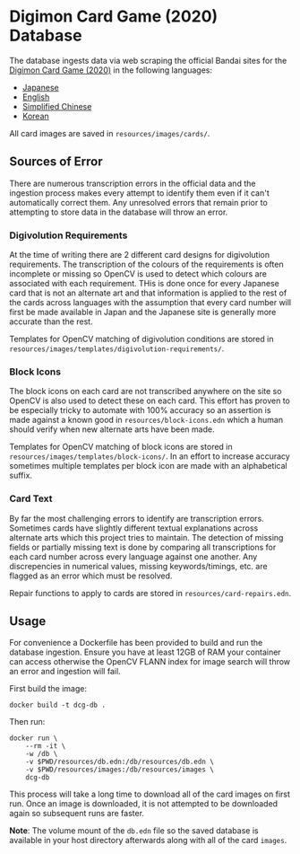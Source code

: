 # Digimon Card Game (2020) Database

The database ingests data via web scraping the official Bandai sites for the [Digimon Card Game (2020)](https://world.digimoncard.com) in the following languages:

- [Japanese](https://digimoncard.com)
- [English](https://world.digimoncard.com)
- [Simplified Chinese](https://digimoncard.cn)
- [Korean](https://digimoncard.co.kr)

All card images are saved in `resources/images/cards/`.

## Sources of Error

There are numerous transcription errors in the official data and the ingestion process makes every attempt to identify them even if it can't automatically correct them. Any unresolved errors that remain prior to attempting to store data in the database will throw an error.

### Digivolution Requirements

At the time of writing there are 2 different card designs for digivolution requirements. The transcription of the colours of the requirements is often incomplete or missing so OpenCV is used to detect which colours are associated with each requirement. THis is done once for every Japanese card that is not an alternate art and that information is applied to the rest of the cards across languages with the assumption that every card number will first be made available in Japan and the Japanese site is generally more accurate than the rest.

Templates for OpenCV matching of digivolution conditions are stored in `resources/images/templates/digivolution-requirements/`.

### Block Icons

The block icons on each card are not transcribed anywhere on the site so OpenCV is also used to detect these on each card. This effort has proven to be especially tricky to automate with 100% accuracy so an assertion is made against a known good in `resources/block-icons.edn` which a human should verify when new alternate arts have been made.

Templates for OpenCV matching of block icons are stored in `resources/images/templates/block-icons/`. In an effort to increase accuracy sometimes multiple templates per block icon are made with an alphabetical suffix.

### Card Text

By far the most challenging errors to identify are transcription errors. Sometimes cards have slightly different textual explanations across alternate arts which this project tries to maintain. The detection of missing fields or partially missing text is done by comparing all transcriptions for each card number across every language against one another. Any discrepencies in numerical values, missing keywords/timings, etc. are flagged as an error which must be resolved.

Repair functions to apply to cards are stored in `resources/card-repairs.edn`.

## Usage

For convenience a Dockerfile has been provided to build and run the database ingestion. Ensure you have at least 12GB of RAM your container can access otherwise the OpenCV FLANN index for image search will throw an error and ingestion will fail.

First build the image:

```
docker build -t dcg-db .
```

Then run:

```
docker run \
	--rm -it \
	-w /db \
	-v $PWD/resources/db.edn:/db/resources/db.edn \
	-v $PWD/resources/images:/db/resources/images \
	dcg-db
```

This process will take a long time to download all of the card images on first run. Once an image is downloaded, it is not attempted to be downloaded again so subsequent runs are faster.

**Note**: The volume mount of the `db.edn` file so the saved database is available in your host directory afterwards along with all of the card `images`.
